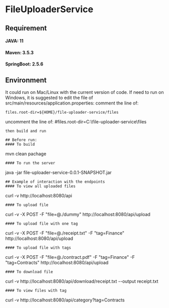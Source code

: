 # FileUploaderService
## Requirement
#### JAVA: 11
#### Maven: 3.5.3
#### SpringBoot: 2.5.6
## Environment
It could run on Mac/Linux with the current version of code.
If need to run on Windows, 
it is suggested to edit the file of src/main/resources/application.properties:
comment the line of:
```
files.root-dir=${HOME}/file-uploader-service/files
```
uncomment the line of: 
#files.root-dir=C:\\file-uploader-service\\files
```
then build and run

## Before run:
#### To build 
```
mvn clean pachage
```
#### To run the server
```
java -jar file-uploader-service-0.0.1-SNAPSHOT.jar
```
## Example of interaction with the endpoints
#### To view all uploaded files
```
curl -v http://localhost:8080/api
```
#### To upload file
```
curl -v -X POST -F "file=@./dummy" http://localhost:8080/api/upload
```
#### To upload file with one tag
```
curl -v -X POST -F "file=@./receipt.txt" -F "tag=Finance" http://localhost:8080/api/upload
```
#### To upload file with tags
```
curl -v -X POST -F "file=@./contract.pdf" -F "tag=Finance" -F "tag=Contracts" http://localhost:8080/api/upload
```
#### To download file
```
curl -v http://localhost:8080/api/download/receipt.txt --output receipt.txt
```
#### To view files with tag
```
curl -v http://localhost:8080/api/category?tag=Contracts
```




